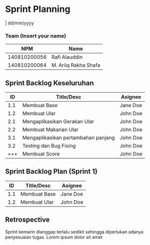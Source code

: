 # Sprint Planning 
| dd/mm/yyyy

### Team (Insert your name)
| NPM           | Name                 |
| ------------- |----------------------|
| 140810200056  | Rafi Alauddin        |
| 140810200064  | M. Ariiq Rakha Shafa |


## Sprint Backlog Keseluruhan 
| ID  | Title/Desc | Asignee | 
| --- | ---------- | ------- | 
| 1.1 | Membuat Base | Jane Doe | 
| 1.2 | Membuat Ular | John Doe |
| 2.1 | Mengaplikasikan Gerakan Ular | John Doe |
| 2.2 | Membuat Makanan Ular | John Doe |
| 3.1 | Mengaplikasikan pertambahan panjang | John Doe |
| 3.2 | Testing dan Bug Fixing | John Doe |
| +++ | Membuat Score | John Doe |

## Sprint Backlog Plan (Sprint 1)
| ID  | Title/Desc | Asignee | 
| --- | ---------- | ------- | 
| 1.1 | Membuat Base | Jane Doe | 
| 1.2 | Membuat Ular | John Doe |

## Retrospective 

Sprint kemarin dianggap terlalu sedikit sehingga diperlukan adanya penyesuaian tugas. Lorem ipsum dolor sit amet
